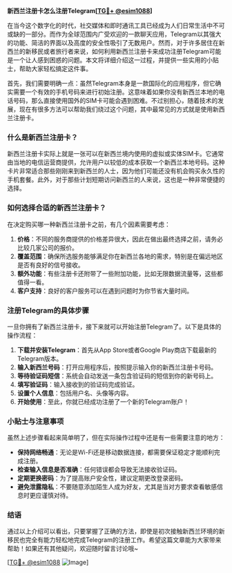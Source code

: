 **新西兰注册卡怎么注册Telegram[[TG💪+ @esim1088](https://t.me/s/esim1088)]**

在当今这个数字化的时代，社交媒体和即时通讯工具已经成为人们日常生活中不可或缺的一部分。而作为全球范围内广受欢迎的一款聊天应用，Telegram以其强大的功能、简洁的界面以及高度的安全性吸引了无数用户。然而，对于许多居住在新西兰的新移民或者旅行者来说，如何利用新西兰注册卡来成功注册Telegram可能是一个让人感到困惑的问题。本文将详细介绍这一过程，并提供一些实用的小贴士，帮助大家轻松搞定这件事。

首先，我们需要明确一点：虽然Telegram本身是一款国际化的应用程序，但它确实需要一个有效的手机号码来进行初始注册。这意味着如果你没有新西兰本地的电话号码，那么直接使用国外的SIM卡可能会遇到困难。不过别担心，随着技术的发展，现在有很多方法可以帮助我们绕过这个问题，其中最常见的方式就是使用新西兰注册卡。

### 什么是新西兰注册卡？

新西兰注册卡实际上就是一张可以在新西兰境内使用的虚拟或实体SIM卡。它通常由当地的电信运营商提供，允许用户以较低的成本获取一个新西兰本地号码。这种卡片非常适合那些刚刚来到新西兰的人士，因为他们可能还没有机会购买永久性的手机套餐。此外，对于那些计划短期访问新西兰的人来说，这也是一种非常便捷的选择。

### 如何选择合适的新西兰注册卡？

在决定购买哪一种新西兰注册卡之前，有几个因素需要考虑：

1. **价格**：不同的服务商提供的价格差异很大，因此在做出最终选择之前，请务必比较几家公司的报价。
2. **覆盖范围**：确保所选服务能够满足你在新西兰各地的需求，特别是在偏远地区是否有良好的信号接收。
3. **额外功能**：有些注册卡还附带了一些附加功能，比如无限数据流量等，这些都值得一看。
4. **客户支持**：良好的客户服务可以在遇到问题时为你节省大量时间。

### 注册Telegram的具体步骤

一旦你拥有了新西兰注册卡，接下来就可以开始注册Telegram了。以下是具体的操作流程：

1. **下载并安装Telegram**：首先从App Store或者Google Play商店下载最新的Telegram版本。
2. **输入新西兰号码**：打开应用程序后，按照提示输入你的新西兰注册卡号码。
3. **等待验证码短信**：系统会自动发送一条包含验证码的短信到你的新号码上。
4. **填写验证码**：输入接收到的验证码完成验证。
5. **设置个人信息**：包括用户名、头像等内容。
6. **开始使用**：至此，你就已经成功注册了一个新的Telegram账户！

### 小贴士与注意事项

虽然上述步骤看起来简单明了，但在实际操作过程中还是有一些需要注意的地方：

- **保持网络畅通**：无论是Wi-Fi还是移动数据连接，都需要保证稳定才能顺利完成注册。
- **检查输入信息是否准确**：任何错误都会导致无法接收验证码。
- **定期更换密码**：为了提高账户安全性，建议定期更改登录密码。
- **避免泄露隐私**：不要随意添加陌生人成为好友，尤其是当对方要求查看敏感信息时更应谨慎对待。

### 结语

通过以上介绍可以看出，只要掌握了正确的方法，即使是初次接触新西兰环境的新移民也完全有能力轻松地完成Telegram的注册工作。希望这篇文章能为大家带来帮助！如果还有其他疑问，欢迎随时留言讨论哦~

[[TG💪+ @esim1088](https://t.me/s/esim1088) ![Image](https://i.postimg.cc/4NQfJmqS/Snipaste-2025-05-13-00-14-12.png)]